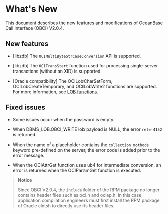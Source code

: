 # What's New

This document describes the new features and modifications of OceanBase Call Interface (OBCI) V2.0.4.

## New features

* [libzdb] The `OCIMultiByteStrCaseConversion` API is supported.

* [libzdb] The `OCITransStart` function used for processing single-server transactions (without an XID) is supported.

* [Oracle compatibility] The OCILobCharSetForm, OCILobCreateTemporary, and OCILobWrite2 functions are supported. For more information, see [LOB functions](5.reference-function/5.lob-functions.md).

## Fixed issues

* Some issues occur when the password is empty.

* When DBMS_LOB.OBCI_WRITE lob payload is NULL, the error `ret=-4152` is returned.

* When the name of a placeholder contains the `collection mothods` keyword pre-defined on the server, the error code is added prior to the error message.

* When the OCIAttrGet function uses ub4 for intermediate conversion, an error is returned when the OCIParamGet function is executed.

> **Notice**
>
> Since OBCI V2.0.4, the `include` folder of the RPM package no longer contains header files such as oci.h and ociap.h. In this case, application compilation engineers must first install the RPM package of Oracle clntsh to directly use its header files.
